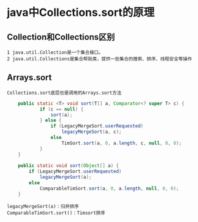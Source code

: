 # java中Collections.sort的原理
## Collection和Collections区别
    1 java.util.Collection是一个集合接口。
    2 java.util.Collections是集合帮助类，提供一些集合的搜索、排序、线程安全等操作
    
 ## Arrays.sort
    Collections.sort底层也是调用的Arrays.sort方法
```java
    public static <T> void sort(T[] a, Comparator<? super T> c) {
            if (c == null) {
                sort(a);
            } else {
                if (LegacyMergeSort.userRequested)
                    legacyMergeSort(a, c);
                else
                    TimSort.sort(a, 0, a.length, c, null, 0, 0);
            }
    }
        
    public static void sort(Object[] a) {
        if (LegacyMergeSort.userRequested)
            legacyMergeSort(a);
        else
            ComparableTimSort.sort(a, 0, a.length, null, 0, 0);
    }
```
    legacyMergeSort(a)：归并排序
    ComparableTimSort.sort()：Timsort排序